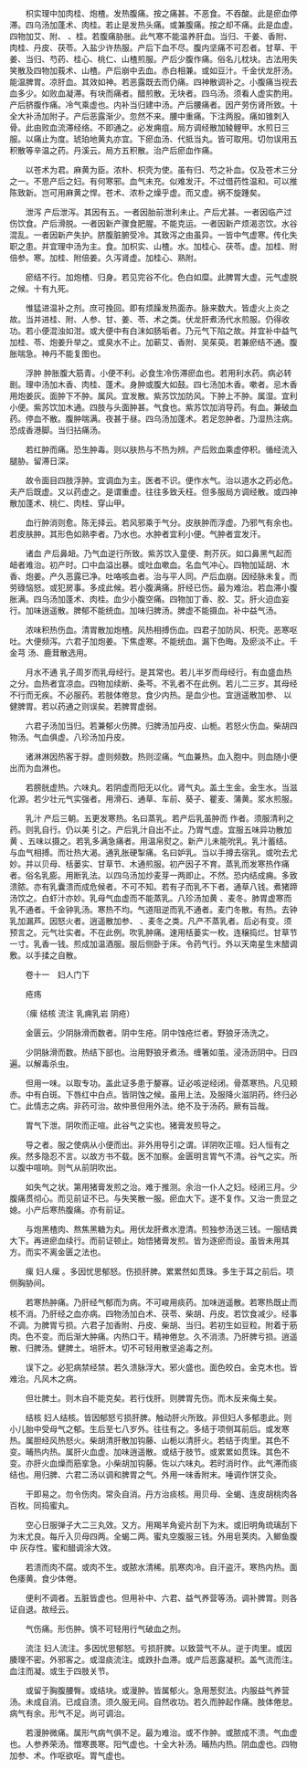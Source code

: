 <!-- { "loadSidebar": true } -->
　　枳实理中加肉桂、炮楂。发热腹痛。按之痛甚。不恶食。不吞酸。此是瘀血停滞。四乌汤加蓬术、肉桂。若止是发热头痛。或兼腹痛。按之却不痛。此是血虚。四物加艾、附、 、桂。若腹痛胁胀。此气寒不能温养肝血。当归、干姜、香附、肉桂、丹皮、茯苓。入盐少许热服。产后下血不尽。腹内坚痛不可忍者。甘草、干姜、当归、芍药、桂心、桃仁、山楂煎服。产后少腹作痛。俗名儿枕块。古法用失笑散及四物加莪术、山楂。产后崩中去血。赤白相兼。或如豆汁。千金伏龙肝汤。能温脾胃。凉肝血。其效如神。若恶露既去而仍痛。四神散调补之。小腹痛当视去血多少。如败血凝滞。有块而痛者。醋煎散。无块者。四乌汤。须看人虚实酌用。产后脐腹作痛。冷气乘虚也。内补当归建中汤。产后腰痛者。因产劳伤肾所致。十全大补汤加附子。产后恶露渐少。忽然不来。腰中重痛。下注两股。痛如锥刺入骨。此由败血流滞经络。不即通之。必发痈疽。局方调经散加鲮鲤甲。水煎日三服。以痛止为度。琥珀地黄丸亦宜。下瘀血汤、代抵当丸。皆可取用。切勿误用五积散等辛温之药。丹溪云。局方五积散。治产后瘀血作痛。

　　以苍术为君。麻黄为臣。浓朴、枳壳为使。虽有归、芍之补血。仅及苍术三分之一。不思产后之妇。有何寒邪。血气未充。似难发汗。不过借药性温和。可以推陈致新。岂可用麻黄之悍。苍术、浓朴之燥乎虚。而又虚。祸不旋踵矣。

　　泄泻 产后泄泻。其因有五。一者因胎前泄利未止。产后尤甚。一者因临产过伤饮食。产后滑脱。一者因新产骤食肥腥。不能克运。一者因新产烦渴恣饮。水谷混乱。一者因新产失护。脐腹脏腑受冷。其致泻之由虽异。一皆中气虚寒。传化失职之患。并宜理中汤为主。食。加枳实、山楂。水。加桂心、茯苓。虚。加桂、附倍参。寒。加桂、附倍姜。久泻肾虚。加桂心、熟附。

　　瘀结不行。加炮楂、归身。若见完谷不化。色白如糜。此脾胃大虚。元气虚脱之候。十有九死。

　　惟猛进温补之剂。庶可挽回。即有烦躁发热面赤。脉来数大。皆虚火上炎之故。当并进桂、附、人参、甘、姜、苓、术之类。伏龙肝煮汤代水煎服。仍得收功。若小便混浊如泔。或大便中有白沫如肠垢者。乃元气下陷之故。并宜补中益气加桂、苓、炮姜升举之。或臭水不止。加蕲艾、香附、吴茱萸。若兼瘀结不通。腹胀喘急。神丹不能复图也。

　　浮肿 肿胀腹大筋青。小便不利。必食生冷伤滞瘀血也。若用利水药。病必转剧。理中汤加木香、肉桂、蓬术。身肿或腹大如鼓。四七汤加木香。嗽者。忌木香用炮姜灰。面肿下不肿。属风。宜发散。紫苏饮加防风。下肿上不肿。属湿。宜利小便。紫苏饮加木通。四肢与头面肿甚。气食也。紫苏饮加消导药。有血。兼破血药。停血不散。腹肿喘满。夜甚于昼。四乌汤加蓬术。若足忽肿者。乃湿热注病。恐成香港脚。当归拈痛汤。

　　若红肿而痛。恐生肿毒。则以肤热与不热为辨。产后败血乘虚停积。循经流入腿胁。留滞日深。

　　故令面目四肢浮肿。宜调血为主。医者不识。便作水气。治以道水之药必危。夫产后既虚。又以药虚之。是谓重虚。往往多致夭枉。但多服局方调经散。或四神散加蓬术、桃仁、肉桂、穿山甲。

　　血行肿消则愈。陈无择云。若风邪乘于气分。皮肤肿而浮虚。乃邪气有余也。若皮肤肿。其形色如熟李者。乃水也。水肿者宜利小便。气肿者宜发汗。

　　诸血 产后鼻衄。乃气血逆行所致。紫苏饮入童便、荆芥灰。如口鼻黑气起而衄者难治。初产时。口中血溢出暴。或吐血嗽血。名血气冲心。四物加延胡、木香、炮姜。产久恶露已净。吐咯咳血者。治与平人同。产后血崩。因经脉未复。而劳碌恼怒。或犯房事。多成此候。若小腹满痛。肝经已伤。最为难治。若血滞小腹胀满。四乌汤加蓬术、肉桂。血少小腹空痛。四物加丁香、胶、艾。肝火迫血妄行。加味逍遥散。脾郁不能统血。加味归脾汤。脾虚不能摄血。补中益气汤。

　　浓味积热伤血。清胃散加炮楂。风热相搏伤血。四君子加防风、枳壳。恶寒呕吐。大便频泻。六君子加炮姜。下焦虚寒。不能统血。漏下色晦。及瘀淡不止。千金芎 汤、鹿茸散选用。

　　月水不通 乳子周岁而乳母经行。是其常也。若儿半岁而母经行。有血盛血热之分。血热者宜凉血。四物加续断、条芩。不乳者不在此例。若儿二三岁。其母经不行而无疾。不必服药。若肢体倦怠。食少内热。是血少也。宜逍遥散加参、 以健脾胃。若以药通之则误矣。若脾胃虚弱。

　　六君子汤加当归。若兼郁火伤脾。归脾汤加丹皮、山栀。若怒火伤血。柴胡四物汤。气血俱虚。八珍汤加丹皮。

　　诸淋淋因热客于脬。虚则频数。热则涩痛。气血兼热。血入胞中。则血随小便出而为血淋也。

　　若膀胱虚热。六味丸。若阴虚而阳无以化。肾气丸。盖土生金。金生水。当滋化源。若少壮元气实强者。用滑石、通草、车前、葵子、瞿麦、蒲黄。浆水煎服。

　　乳汁 产后三朝。五更发寒热。名曰蒸乳。若产后乳虽肿而 作者。须服清利之药。则乳自行。仍以美 引之。产后乳汁自出不止。乃胃气虚。宜服五味异功散加黄 、五味以摄之。若乳多满急痛者。用温帛熨之。新产儿未能吮乳。乳汁蓄结。与血气相搏。而壮热大渴。通乳胀硬掣痛。名曰妒乳。当以手撙去宿乳。或吮去尤妙。并以贝母、栝蒌实、甘草节、木通煎服。初产因子不育。蒸乳而发寒热作痛者。俗名乳膨。用断乳法。以四乌汤加炒麦芽一两即止。不然。恐内结成痈。多致溃脓。亦有乳囊溃而成危候者。不可不知。若有子而乳不下者。通草八钱。煮猪蹄汤饮之。白虾汁亦妙。乳母气血虚而不能蒸乳。八珍汤加黄 、麦冬。肺胃虚寒而乳不通者。千金钟乳汤。寒热不均。气道阻逆而乳不通者。麦门冬散。有热。去钟乳加漏芦。因怒火者。逍遥散加参、 、麦冬之类。凡产不蒸乳者。后必有变。须预言之。元气壮实者。不在此例。吹乳肿痛。速用栝蒌实一枚。连穣捣烂。甘草节一寸。乳香一钱。煎成加温酒服。服后侧卧于床。令药气行。外以天南星生末醋调敷。以手揉之自散。

　　卷十一　妇人门下

　　疮疡

　　（瘰 结核 流注 乳痈乳岩 阴疮）

　　金匮云。少阴脉滑而数者。阴中生疮。阴中蚀疮烂者。野狼牙汤洗之。

　　少阴脉滑而数。热结下部也。治用野狼牙煮汤。缠箸如茧。浸汤沥阴中。日四遍。以解毒杀虫。

　　但用一味。以取专功。盖此证多患于嫠寡。证必咳逆经闭。骨蒸寒热。凡见颊赤。中有白斑。下唇红中白点。皆阴蚀之候。虽用上法。及服降火滋阴药。终归必亡。此情志之病。非药可治。故仲景但用外法。绝不及于汤药。厥有旨哉。

　　胃气下泄。阴吹而正喧。此谷气之实也。猪膏发煎导之。

　　导之者。服之使病从小便而出。非外用导引之谓。详阴吹正喧。妇人恒有之疾。然多隐忍不言。以故方书不载。医不加察。金匮明言胃气不清。谷气之实。所以腹中喧响。则气从前阴吹出。

　　如失气之状。第用猪膏发煎之治。难于推测。余治一仆人之妇。经闭三月。少腹痛贯彻心。而见前证不已。与失笑散一服。瘀血大下。遂不复作。又治一贵显之媳。小产后寒热腹痛。亦有前证。

　　与炮黑楂肉、熬焦黑糖为丸。用伏龙肝煮水澄清。煎独参汤送三钱。一服结粪大下。再进瘀血续行。而前证顿止。始悟猪膏发煎。皆为逐瘀而设。虽皆未用其方。而实不离金匮之法也。

　　瘰 妇人瘰 。多因忧思郁怒。伤损肝脾。累累然如贯珠。多生于耳之前后。项侧胸胁间。

　　若寒热肿痛。乃肝经气郁而为病。不可峻用痰药。加味逍遥散。若寒热既止而核不消。乃肝经之血亦病。四物汤加白术、茯苓、柴胡、丹皮。若饮食减少。经事不调。为脾胃亏损。六君子加香附、丹皮、柴胡、当归。若初生如豆粒。附着于筋肉。色不变。而后渐大肿痛。内热口干。精神倦怠。久不消溃。乃肝脾亏损。逍遥散、归脾汤。健脾土。培肝木。切不可轻用散坚追毒之剂。

　　误下之。必犯病禁经禁。若久溃脉浮大。邪火盛也。面色皎白。金克木也。皆难治。凡风木之病。

　　但壮脾土。则木自不能克矣。若行伐肝。则脾胃先伤。而木反来侮土矣。

　　结核 妇人结核。皆因郁怒亏损肝脾。触动肝火所致。非但妇人多郁患此。则小儿胎中受母气之郁。生后至七八岁外。往往有之。多结于项侧耳前后。或发寒热。属胆经风热怒火。柴胡清肝散加钩藤、山栀以清肝火。若结于肉里。其色不变。晡热内热。属肝火血虚。加味逍遥散。或结于肢节。或累累如贯珠。其色不变。亦肝火血燥而筋挛急。小柴胡加钩藤。佐以六味丸。若时消时作。此气滞而痰结也。用归脾、六君二汤以调和脾胃之气。外用一味香附末。唾调作饼艾灸。

　　干即易之。勿令伤肉。常灸自消。丹方治痰核。用贝母、全蝎、连皮胡桃肉各百枚。同捣蜜丸。

　　空心日服弹子大二三丸效。又方。用羯羊角瓷片刮下为末。或旧明角琉璃刮下为末尤良。每斤入贝母四两。全蝎二两。蜜丸空腹服三钱。外用皂荚肉。入鲫鱼腹中 灰存性。蜜和醋调涂大效。

　　若溃而肉不腐。或肉不生。或脓水清稀。肌寒肉冷。自汗盗汗。寒热内热。面色痿黄。食少体倦。

　　便利不调者。五脏皆虚也。但用补中、六君、益气养营等汤。调补脾胃。则各证自退。故经云。

　　气伤痛。形伤肿。慎不可轻用行气破血之剂。

　　流注 妇人流注。多因忧思郁怒。亏损肝脾。以致营气不从。逆于肉里。或因腠理不密。外邪客之。或湿痰流注。或跌扑血滞。或产后恶露凝积。盖气流而注。血注而凝。或生于四肢关节。

　　或留于胸腹腰臀。或结块。或漫肿。皆属郁火。急用葱熨法。内服益气养营汤。未成自消。已成自溃。须久服无间。自然收功。若久而肿起作痛。肢体倦怠。病气有余。形气不足。尚可调治。

　　若漫肿微痛。属形气病气俱不足。最为难治。或不作肿。或脓成不溃。气血虚也。人参养荣汤。憎寒畏寒。阳气虚也。十全大补汤。晡热内热。阴血虚也。四物加参、术。作呕欲呕。胃气虚也。

